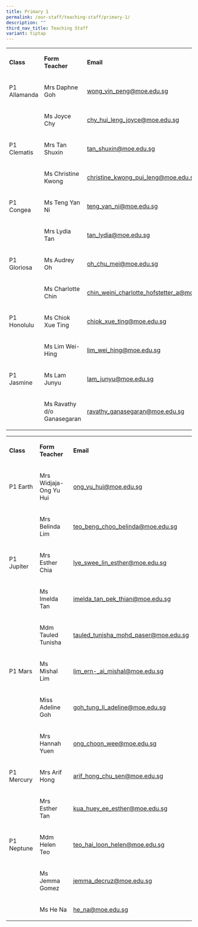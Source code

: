 ```yaml
---
title: Primary 1
permalink: /our-staff/teaching-staff/primary-1/
description: ""
third_nav_title: Teaching Staff
variant: tiptap
---
```

<table style="minWidth: 75px">
<colgroup>
<col>
<col>
<col>
</colgroup>
<tbody>
<tr>
<td rowspan="1" colspan="1">
<p><strong>Class</strong>
</p>
</td>
<td rowspan="1" colspan="1">
<p><strong>Form Teacher</strong>
</p>
</td>
<td rowspan="1" colspan="1">
<p><strong>Email</strong>
</p>
</td>
</tr>
<tr>
<td rowspan="1" colspan="1">
<p>P1 Allamanda</p>
</td>
<td rowspan="1" colspan="1">
<p>Mrs Daphne Goh</p>
</td>
<td rowspan="1" colspan="1">
<p><a href="mailto:wong_yin_peng@moe.edu.sg" rel="noopener noreferrer nofollow" target="_blank">wong_yin_peng@moe.edu.sg</a>
</p>
</td>
</tr>
<tr>
<td rowspan="1" colspan="1">
<p></p>
</td>
<td rowspan="1" colspan="1">
<p>Ms Joyce Chy</p>
</td>
<td rowspan="1" colspan="1">
<p><a href="mailto:chy_hui_leng_joyce@moe.edu.sg" rel="noopener noreferrer nofollow" target="_blank"><u>chy_hui_leng_joyce@moe.edu.sg</u></a>
</p>
</td>
</tr>
<tr>
<td rowspan="1" colspan="1">
<p>P1 Clematis</p>
</td>
<td rowspan="1" colspan="1">
<p>Mrs Tan Shuxin</p>
</td>
<td rowspan="1" colspan="1">
<p><a href="mailto:tan_shuxin@moe.edu.sg" rel="noopener noreferrer nofollow" target="_blank">tan_shuxin@moe.edu.sg</a>
</p>
</td>
</tr>
<tr>
<td rowspan="1" colspan="1">
<p></p>
</td>
<td rowspan="1" colspan="1">
<p>Ms Christine Kwong</p>
</td>
<td rowspan="1" colspan="1">
<p><a href="mailto:christine_kwong_pui_leng@moe.edu.sg" rel="noopener noreferrer nofollow" target="_blank">christine_kwong_pui_leng@moe.edu.sg</a>
</p>
</td>
</tr>
<tr>
<td rowspan="1" colspan="1">
<p>P1 Congea</p>
</td>
<td rowspan="1" colspan="1">
<p>Ms Teng Yan Ni</p>
</td>
<td rowspan="1" colspan="1">
<p><a href="mailto:teng_yan_ni@moe.edu.sg" rel="noopener noreferrer nofollow" target="_blank"><u>teng_yan_ni@moe.edu.sg</u></a>
</p>
</td>
</tr>
<tr>
<td rowspan="1" colspan="1">
<p></p>
</td>
<td rowspan="1" colspan="1">
<p>Mrs Lydia Tan</p>
</td>
<td rowspan="1" colspan="1">
<p><a href="mailto:tan_lydia@moe.edu.sg" rel="noopener noreferrer nofollow" target="_blank">tan_lydia@moe.edu.sg</a>
</p>
</td>
</tr>
<tr>
<td rowspan="1" colspan="1">
<p>P1 Gloriosa</p>
</td>
<td rowspan="1" colspan="1">
<p>Ms Audrey Oh</p>
</td>
<td rowspan="1" colspan="1">
<p><a href="mailto:oh_chu_mei@moe.edu.sg" rel="noopener noreferrer nofollow" target="">oh_chu_mei@moe.edu.sg</a>
</p>
</td>
</tr>
<tr>
<td rowspan="1" colspan="1">
<p></p>
</td>
<td rowspan="1" colspan="1">
<p>Ms Charlotte Chin</p>
</td>
<td rowspan="1" colspan="1">
<p><a href="mailto:chin_weini_charlotte_hofstetter_a@moe.edu.sg" rel="noopener noreferrer nofollow" target="_blank">chin_weini_charlotte_hofstetter_a@moe.edu.sg</a>
</p>
</td>
</tr>
<tr>
<td rowspan="1" colspan="1">
<p>P1 Honolulu</p>
</td>
<td rowspan="1" colspan="1">
<p>Ms Chiok Xue Ting</p>
</td>
<td rowspan="1" colspan="1">
<p><a href="mailto:chiok_xue_ting@moe.edu.sg" rel="noopener noreferrer nofollow" target="_blank"><u>chiok_xue_ting@moe.edu.sg</u></a>
</p>
</td>
</tr>
<tr>
<td rowspan="1" colspan="1">
<p></p>
</td>
<td rowspan="1" colspan="1">
<p>Ms Lim Wei-Hing</p>
</td>
<td rowspan="1" colspan="1">
<p><a href="mailto:lim_wei_hing@moe.edu.sg" rel="noopener noreferrer nofollow" target="_blank">lim_wei_hing@moe.edu.sg</a>
</p>
</td>
</tr>
<tr>
<td rowspan="1" colspan="1">
<p>P1 Jasmine</p>
</td>
<td rowspan="1" colspan="1">
<p>Ms Lam Junyu</p>
</td>
<td rowspan="1" colspan="1">
<p><a href="mailto:lam_junyu@moe.edu.sg" rel="noopener noreferrer nofollow" target="_blank">lam_junyu@moe.edu.sg</a>
</p>
</td>
</tr>
<tr>
<td rowspan="1" colspan="1">
<p></p>
</td>
<td rowspan="1" colspan="1">
<p>Ms Ravathy d/o Ganasegaran</p>
</td>
<td rowspan="1" colspan="1">
<p><a href="mailto:ravathy_ganasegaran@moe.edu.sg" rel="noopener noreferrer nofollow" target="_blank">ravathy_ganasegaran@moe.edu.sg</a>
</p>
</td>
</tr>
</tbody>
</table>
<table style="minWidth: 75px">
<colgroup>
<col>
<col>
<col>
</colgroup>
<tbody>
<tr>
<td rowspan="1" colspan="1">
<p><strong>Class</strong>
</p>
</td>
<td rowspan="1" colspan="1">
<p><strong>Form Teacher</strong>
</p>
</td>
<td rowspan="1" colspan="1">
<p><strong>Email</strong>
</p>
</td>
</tr>
<tr>
<td rowspan="1" colspan="1">
<p>P1 Earth</p>
</td>
<td rowspan="1" colspan="1">
<p>Mrs Widjaja-Ong Yu Hui</p>
</td>
<td rowspan="1" colspan="1">
<p><a href="mailto:ong_yu_hui@moe.edu.sg" rel="noopener noreferrer nofollow" target="_blank">ong_yu_hui@moe.edu.sg</a>
</p>
</td>
</tr>
<tr>
<td rowspan="1" colspan="1">
<p></p>
</td>
<td rowspan="1" colspan="1">
<p>Mrs Belinda Lim</p>
</td>
<td rowspan="1" colspan="1">
<p><a href="mailto:teo_beng_choo_belinda@moe.edu.sg" rel="noopener noreferrer nofollow" target="_blank">teo_beng_choo_belinda@moe.edu.sg</a>
</p>
</td>
</tr>
<tr>
<td rowspan="1" colspan="1">
<p>P1 Jupiter</p>
</td>
<td rowspan="1" colspan="1">
<p>Mrs Esther Chia</p>
</td>
<td rowspan="1" colspan="1">
<p><a href="mailto:lye_swee_lin_esther@moe.edu.sg" rel="noopener noreferrer nofollow" target="_blank">lye_swee_lin_esther@moe.edu.sg</a>
</p>
</td>
</tr>
<tr>
<td rowspan="1" colspan="1">
<p></p>
</td>
<td rowspan="1" colspan="1">
<p>Ms Imelda Tan</p>
</td>
<td rowspan="1" colspan="1">
<p><a href="mailto:imelda_tan_pek_thian@moe.edu.sg" rel="noopener noreferrer nofollow" target="_blank">imelda_tan_pek_thian@moe.edu.sg</a>
</p>
</td>
</tr>
<tr>
<td rowspan="1" colspan="1">
<p></p>
</td>
<td rowspan="1" colspan="1">
<p>Mdm Tauled Tunisha</p>
</td>
<td rowspan="1" colspan="1">
<p><a href="mailto:tauled_tunisha_mohd_paser@moe.edu.sg" rel="noopener noreferrer nofollow" target="_blank">tauled_tunisha_mohd_paser@moe.edu.sg</a>
</p>
</td>
</tr>
<tr>
<td rowspan="1" colspan="1">
<p>P1 Mars</p>
</td>
<td rowspan="1" colspan="1">
<p>Ms Mishal Lim</p>
</td>
<td rowspan="1" colspan="1">
<p><a href="mailto:lim_ern-_ai_mishal@moe.edu.sg" rel="noopener noreferrer nofollow" target="_blank">lim_ern-_ai_mishal@moe.edu.sg</a>
</p>
</td>
</tr>
<tr>
<td rowspan="1" colspan="1">
<p></p>
</td>
<td rowspan="1" colspan="1">
<p>Miss Adeline Goh</p>
</td>
<td rowspan="1" colspan="1">
<p><a href="mailto:goh_tung_li_adeline@moe.edu.sg" rel="noopener noreferrer nofollow" target="_blank">goh_tung_li_adeline@moe.edu.sg</a>
</p>
</td>
</tr>
<tr>
<td rowspan="1" colspan="1">
<p></p>
</td>
<td rowspan="1" colspan="1">
<p>Mrs Hannah Yuen</p>
</td>
<td rowspan="1" colspan="1">
<p><a href="mailto:ong_choon_wee@moe.edu.sg" rel="noopener noreferrer nofollow" target="_blank">ong_choon_wee@moe.edu.sg</a>
</p>
</td>
</tr>
<tr>
<td rowspan="1" colspan="1">
<p>P1 Mercury</p>
</td>
<td rowspan="1" colspan="1">
<p>Mrs Arif Hong</p>
</td>
<td rowspan="1" colspan="1">
<p><a href="mailto:arif_hong_chu_sen@moe.edu.sg" rel="noopener noreferrer nofollow" target="_blank">arif_hong_chu_sen@moe.edu.sg</a>
</p>
</td>
</tr>
<tr>
<td rowspan="1" colspan="1">
<p></p>
</td>
<td rowspan="1" colspan="1">
<p>Mrs Esther Tan</p>
</td>
<td rowspan="1" colspan="1">
<p><a href="mailto:kua_huey_ee_esther@moe.edu.sg" rel="noopener noreferrer nofollow" target="_blank">kua_huey_ee_esther@moe.edu.sg</a>
</p>
</td>
</tr>
<tr>
<td rowspan="1" colspan="1">
<p>P1 Neptune</p>
</td>
<td rowspan="1" colspan="1">
<p>Mdm Helen Teo</p>
</td>
<td rowspan="1" colspan="1">
<p><a href="mailto:teo_hai_loon_helen@moe.edu.sg" rel="noopener noreferrer nofollow" target="_blank">teo_hai_loon_helen@moe.edu.sg</a>
</p>
</td>
</tr>
<tr>
<td rowspan="1" colspan="1">
<p></p>
</td>
<td rowspan="1" colspan="1">
<p>Ms Jemma Gomez</p>
</td>
<td rowspan="1" colspan="1">
<p><a href="mailto:jemma_decruz@moe.edu.sg" rel="noopener noreferrer nofollow" target="_blank">jemma_decruz@moe.edu.sg</a>
</p>
</td>
</tr>
<tr>
<td rowspan="1" colspan="1">
<p></p>
</td>
<td rowspan="1" colspan="1">
<p>Ms He Na</p>
</td>
<td rowspan="1" colspan="1">
<p><a href="mailto:he_na@moe.edu.sg" rel="noopener noreferrer nofollow" target="_blank">he_na@moe.edu.sg</a>
</p>
</td>
</tr>
</tbody>
</table>
<p></p>